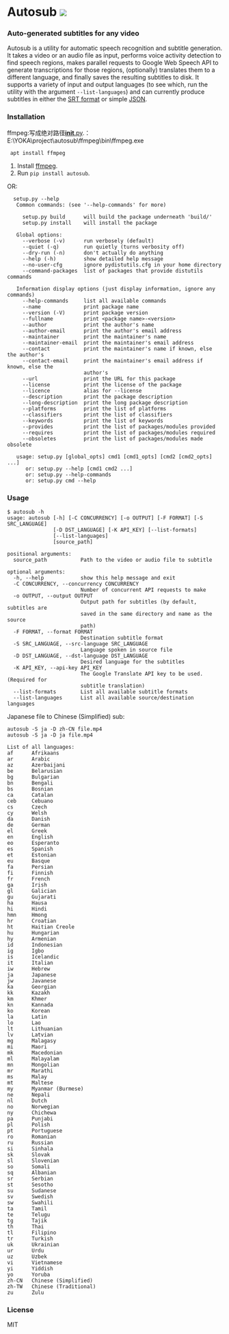 # Autosub <a href="https://pypi.python.org/pypi/autosub"><img src="https://img.shields.io/pypi/v/autosub.svg"></img></a>
  
### Auto-generated subtitles for any video

Autosub is a utility for automatic speech recognition and subtitle generation. It takes a video or an audio file as input, performs voice activity detection to find speech regions, makes parallel requests to Google Web Speech API to generate transcriptions for those regions, (optionally) translates them to a different language, and finally saves the resulting subtitles to disk. It supports a variety of input and output languages (to see which, run the utility with the argument `--list-languages`) and can currently produce subtitles in either the [SRT format](https://en.wikipedia.org/wiki/SubRip) or simple [JSON](https://en.wikipedia.org/wiki/JSON).

### Installation

ffmpeg:写成绝对路径[__init__.py](./autosub/__init__.py).：
    E:\\YOKA\\project\\autosub\\ffmpeg\\bin\\ffmpeg.exe

```
 apt install ffmpeg
```
1. Install [ffmpeg](https://www.ffmpeg.org/).
2. Run `pip install autosub`.

OR:
 ```
   setup.py --help
    Common commands: (see '--help-commands' for more)

      setup.py build      will build the package underneath 'build/'
      setup.py install    will install the package

    Global options:
      --verbose (-v)      run verbosely (default)
      --quiet (-q)        run quietly (turns verbosity off)
      --dry-run (-n)      don't actually do anything
      --help (-h)         show detailed help message
      --no-user-cfg       ignore pydistutils.cfg in your home directory
      --command-packages  list of packages that provide distutils commands

    Information display options (just display information, ignore any commands)
      --help-commands     list all available commands
      --name              print package name
      --version (-V)      print package version
      --fullname          print <package name>-<version>
      --author            print the author's name
      --author-email      print the author's email address
      --maintainer        print the maintainer's name
      --maintainer-email  print the maintainer's email address
      --contact           print the maintainer's name if known, else the author's
      --contact-email     print the maintainer's email address if known, else the
                          author's
      --url               print the URL for this package
      --license           print the license of the package
      --licence           alias for --license
      --description       print the package description
      --long-description  print the long package description
      --platforms         print the list of platforms
      --classifiers       print the list of classifiers
      --keywords          print the list of keywords
      --provides          print the list of packages/modules provided
      --requires          print the list of packages/modules required
      --obsoletes         print the list of packages/modules made obsolete

    usage: setup.py [global_opts] cmd1 [cmd1_opts] [cmd2 [cmd2_opts] ...]
       or: setup.py --help [cmd1 cmd2 ...]
       or: setup.py --help-commands
       or: setup.py cmd --help
```



### Usage

```
$ autosub -h
usage: autosub [-h] [-C CONCURRENCY] [-o OUTPUT] [-F FORMAT] [-S SRC_LANGUAGE]
               [-D DST_LANGUAGE] [-K API_KEY] [--list-formats]
               [--list-languages]
               [source_path]

positional arguments:
  source_path           Path to the video or audio file to subtitle

optional arguments:
  -h, --help            show this help message and exit
  -C CONCURRENCY, --concurrency CONCURRENCY
                        Number of concurrent API requests to make
  -o OUTPUT, --output OUTPUT
                        Output path for subtitles (by default, subtitles are
                        saved in the same directory and name as the source
                        path)
  -F FORMAT, --format FORMAT
                        Destination subtitle format
  -S SRC_LANGUAGE, --src-language SRC_LANGUAGE
                        Language spoken in source file
  -D DST_LANGUAGE, --dst-language DST_LANGUAGE
                        Desired language for the subtitles
  -K API_KEY, --api-key API_KEY
                        The Google Translate API key to be used. (Required for
                        subtitle translation)
  --list-formats        List all available subtitle formats
  --list-languages      List all available source/destination languages
```
Japanese file to Chinese (Simplified) sub:
```
autosub -S ja -D zh-CN file.mp4
autosub -S ja -D ja file.mp4
```

```
List of all languages:
af      Afrikaans
ar      Arabic
az      Azerbaijani
be      Belarusian
bg      Bulgarian
bn      Bengali
bs      Bosnian
ca      Catalan
ceb     Cebuano
cs      Czech
cy      Welsh
da      Danish
de      German
el      Greek
en      English
eo      Esperanto
es      Spanish
et      Estonian
eu      Basque
fa      Persian
fi      Finnish
fr      French
ga      Irish
gl      Galician
gu      Gujarati
ha      Hausa
hi      Hindi
hmn     Hmong
hr      Croatian
ht      Haitian Creole
hu      Hungarian
hy      Armenian
id      Indonesian
ig      Igbo
is      Icelandic
it      Italian
iw      Hebrew
ja      Japanese
jw      Javanese
ka      Georgian
kk      Kazakh
km      Khmer
kn      Kannada
ko      Korean
la      Latin
lo      Lao
lt      Lithuanian
lv      Latvian
mg      Malagasy
mi      Maori
mk      Macedonian
ml      Malayalam
mn      Mongolian
mr      Marathi
ms      Malay
mt      Maltese
my      Myanmar (Burmese)
ne      Nepali
nl      Dutch
no      Norwegian
ny      Chichewa
pa      Punjabi
pl      Polish
pt      Portuguese
ro      Romanian
ru      Russian
si      Sinhala
sk      Slovak
sl      Slovenian
so      Somali
sq      Albanian
sr      Serbian
st      Sesotho
su      Sudanese
sv      Swedish
sw      Swahili
ta      Tamil
te      Telugu
tg      Tajik
th      Thai
tl      Filipino
tr      Turkish
uk      Ukrainian
ur      Urdu
uz      Uzbek
vi      Vietnamese
yi      Yiddish
yo      Yoruba
zh-CN   Chinese (Simplified)
zh-TW   Chinese (Traditional)
zu      Zulu
```

### License

MIT
